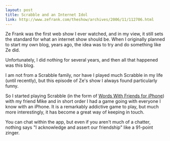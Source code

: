 ```yaml
---
layout: post
title: Scrabble and an Internet Idol
link: http://www.zefrank.com/theshow/archives/2006/11/112706.html
---
```




Ze Frank was the first web show I ever watched, and in my view, it still sets the standard for what an internet show should be. When I originally planned to start my own blog, years ago, the idea was to try and do something like Ze did.

Unfortunately, I did nothing for several years, and then all that happened was this blog.

I am not from a Scrabble family, nor have I played much Scrabble in my life (until recently), but this episode of Ze's show I always found particularly funny.

So I started playing Scrabble (in the form of [Words With Friends for iPhone](http://newtoyinc.com)) with my friend Mike and in short order I had a game going with everyone I know with an iPhone. It is a remarkably addictive game to play, but much more interestingly, it has become a great way of keeping in touch.

You can chat within the app, but even if you aren't much of a chatter, nothing says "I acknowledge and assert our friendship" like a 91-point zinger.
